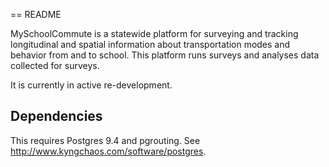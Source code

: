 == README

MySchoolCommute is a statewide platform for surveying and tracking longitudinal and spatial information about transportation modes and behavior from and to school. This platform runs surveys and analyses data collected for surveys. 

It is currently in active re-development. 

## Dependencies
This requires Postgres 9.4 and pgrouting. See http://www.kyngchaos.com/software/postgres.

